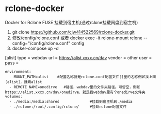 # rclone-docker
Docker for Rclone FUSE 挂载到宿主机(通过rclone挂载网盘到宿主机)

1. git clone https://github.com/cjw414522569/rclone-docker.git
2. 修改/config/rclone.conf 或者 docker exec -it rclone-mount rclone --config="/config/rclone.conf" config
3. docker-compose up -d

[alist]
type = webdav
url = https://alist.xxxx.cn/dav
vendor = other
user = 
pass = 

    environment: 
      - MOUNT_PATH=alist    #配置名称就是rclone.conf配置文件[]里的名称例如我上面[alist]，就填alist
      - REMOTE_NAME=onedirve   #路径，webdav里的文件夹路径，可留空，例如https://alist.xxxx.cn/dav/onedirve，就是我webdav里有个onedirve文件夹
    volumes:
      - ./media:/media:shared              #挂载到宿主机到./media
      - ./rclone:/root/.config/rclone/     #挂载rclone配置文件
